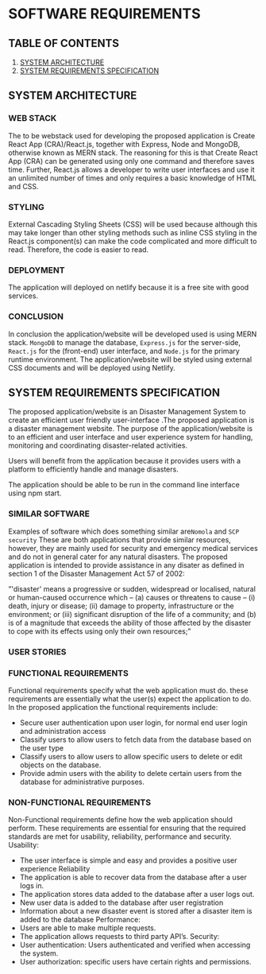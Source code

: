 # SOFTWARE REQUIREMENTS

## TABLE OF CONTENTS 
1. [SYSTEM ARCHITECTURE](#system-architecture)
2. [SYSTEM REQUIREMENTS SPECIFICATION](#system-architecture)

## SYSTEM ARCHITECTURE

### WEB STACK
The to be webstack used for developing the proposed application is Create React App (CRA)/React.js, together with Express, Node and MongoDB, otherwise known as MERN stack. 
The reasoning for this is that Create React App (CRA) can be generated using only one command and therefore saves time. Further, React.js allows a developer to write user interfaces and use it an unlimited number of times and only requires a basic knowledge of HTML and CSS.

### STYLING
External Cascading Styling Sheets (CSS) will be used because although this may take longer than other styling methods such as inline CSS styling in the React.js component(s) can make the code complicated and more difficult to read. Therefore, the code is easier to read.

### DEPLOYMENT
The application will deployed on netlify because it is a free site with good services.

### CONCLUSION
In conclusion the application/website will be developed used is using MERN stack. `MongoDB` to manage the database, `Express.js` for the server-side, `React.js` for the (front-end) user interface, and `Node.js` for the primary runtime environment. The application/website will be styled using external CSS documents and will be deployed using Netlify.

## SYSTEM REQUIREMENTS SPECIFICATION

The proposed application/website is an Disaster Management System to create an efficient user friendly user-interface .The proposed application is a disaster management website. The purpose of the application/website is to an efficient and user interface and user experience system for handling, monitoring and coordinating disaster-related activities.

Users will benefit from the application because it provides users with a platform to efficiently handle and manage disasters. 

The application should be able to be run in the command line interface using npm start.

### SIMILAR SOFTWARE
Examples of software which does something similar are`Nomola` and `SCP security` These are both applications that provide similar resources, however, they are mainly used for security and emergency medical services and do not in general cater for any natural disasters. The proposed application is intended to provide assistance in any disater as defined in section 1 of the Disaster Management Act 57 of 2002:

”'disaster' means a progressive or sudden, widespread or localised, natural or human-caused occurrence which –
(a)	causes or threatens to cause – 
    (i)	death, injury or disease;
    (ii)	damage to property, infrastructure or the environment; or
    (iii)	significant disruption of the life of a community; and
(b)	is of a magnitude that exceeds the ability of those affected by the disaster to cope with its effects using only their own resources;”

### USER STORIES


### FUNCTIONAL REQUIREMENTS

Functional requirements specify what the web application must do. these requirements are essentially what the user(s) expect the application to do.
In the proposed application the functional requirements include:
-	Secure user authentication upon user login, for normal end user login and administration access
-	Classify users to allow users to fetch data from the database based on the user type
-	Classify users to allow users to allow specific users to delete or edit objects on the database.
-	Provide admin users with the ability to delete certain users from the database for administrative purposes.


### NON-FUNCTIONAL REQUIREMENTS 

Non-Functional requirements define how the web application should perform. These requirements are essential for ensuring that the required standards are met for usability, reliability, performance and security.
Usability: 
-	The user interface is simple and easy and provides a positive user experience
Reliability 
-	The application is able to recover data from the database after a user logs in.
-	The application stores data added to the database after a user logs out.
-	New user data is added to the database after user registration
-	Information about a new disaster event is stored after a disaster item is added to the database
Performance:
-	Users are able to make multiple requests. 
-	The application allows requests to third party API’s.
Security:
-	User authentication: Users authenticated and verified when accessing the system.
-	User authorization: specific users have certain rights and permissions.


